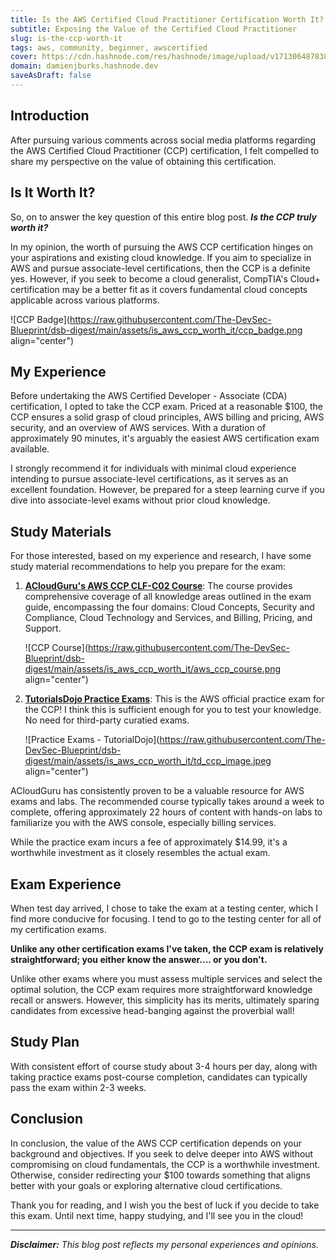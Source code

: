```yaml
---
title: Is the AWS Certified Cloud Practitioner Certification Worth It?
subtitle: Exposing the Value of the Certified Cloud Practitioner
slug: is-the-ccp-worth-it
tags: aws, community, beginner, awscertified
cover: https://cdn.hashnode.com/res/hashnode/image/upload/v1713064878389/k7JaiozJM.jpg?auto=format
domain: damienjburks.hashnode.dev
saveAsDraft: false
---
```


## Introduction

After pursuing various comments across social media platforms regarding the AWS Certified Cloud Practitioner (CCP) certification, I felt compelled to share my perspective on the value of obtaining this certification.

## Is It Worth It?

So, on to answer the key question of this entire blog post. _**Is the CCP truly worth it?**_

In my opinion, the worth of pursuing the AWS CCP certification hinges on your aspirations and existing cloud knowledge. If you aim to specialize in AWS and pursue associate-level certifications, then the CCP is a definite yes. However, if you seek to become a cloud generalist, CompTIA's Cloud+ certification may be a better fit as it covers fundamental cloud concepts applicable across various platforms.

![CCP Badge](https://raw.githubusercontent.com/The-DevSec-Blueprint/dsb-digest/main/assets/is_aws_ccp_worth_it/ccp_badge.png align="center")

## My Experience

Before undertaking the AWS Certified Developer - Associate (CDA) certification, I opted to take the CCP exam. Priced at a reasonable $100, the CCP ensures a solid grasp of cloud principles, AWS billing and pricing, AWS security, and an overview of AWS services. With a duration of approximately 90 minutes, it's arguably the easiest AWS certification exam available.

I strongly recommend it for individuals with minimal cloud experience intending to pursue associate-level certifications, as it serves as an excellent foundation. However, be prepared for a steep learning curve if you dive into associate-level exams without prior cloud knowledge.

## Study Materials

For those interested, based on my experience and research, I have some study material recommendations to help you prepare for the exam:

1. [**ACloudGuru's AWS CCP CLF-C02 Course**](https://www.pluralsight.com/cloud-guru/courses/aws-certified-cloud-practitioner-clf-c02): The course provides comprehensive coverage of all knowledge areas outlined in the exam guide, encompassing the four domains: Cloud Concepts, Security and Compliance, Cloud Technology and Services, and Billing, Pricing, and Support.

    ![CCP Course](https://raw.githubusercontent.com/The-DevSec-Blueprint/dsb-digest/main/assets/is_aws_ccp_worth_it/aws_ccp_course.png align="center")

1. [**TutorialsDojo Practice Exams**](https://explore.skillbuilder.aws/learn/course/external/view/elearning/14637/aws-certified-cloud-practitioner-official-practice-exam-clf-c02-english): This is the AWS official practice exam for the CCP! I think this is sufficient enough for you to test your knowledge. No need for third-party curatied exams.

    ![Practice Exams - TutorialDojo](https://raw.githubusercontent.com/The-DevSec-Blueprint/dsb-digest/main/assets/is_aws_ccp_worth_it/td_ccp_image.jpeg align="center")

ACloudGuru has consistently proven to be a valuable resource for AWS exams and labs. The recommended course typically takes around a week to complete, offering approximately 22 hours of content with hands-on labs to familiarize you with the AWS console, especially billing services.

While the practice exam incurs a fee of approximately $14.99, it's a worthwhile investment as it closely resembles the actual exam.

## Exam Experience

When test day arrived, I chose to take the exam at a testing center, which I find more conducive for focusing. I tend to go to the testing center for all of my certification exams.

**Unlike any other certification exams I've taken, the CCP exam is relatively straightforward; you either know the answer.... or you don't.**

Unlike other exams where you must assess multiple services and select the optimal solution, the CCP exam requires more straightforward knowledge recall or answers. However, this simplicity has its merits, ultimately sparing candidates from excessive head-banging against the proverbial wall!

## Study Plan

With consistent effort of course study about 3-4 hours per day, along with taking practice exams post-course completion, candidates can typically pass the exam within 2-3 weeks.

## Conclusion

In conclusion, the value of the AWS CCP certification depends on your background and objectives. If you seek to delve deeper into AWS without compromising on cloud fundamentals, the CCP is a worthwhile investment. Otherwise, consider redirecting your $100 towards something that aligns better with your goals or exploring alternative cloud certifications.

Thank you for reading, and I wish you the best of luck if you decide to take this exam. Until next time, happy studying, and I'll see you in the cloud!

---

_**Disclaimer:** This blog post reflects my personal experiences and opinions._